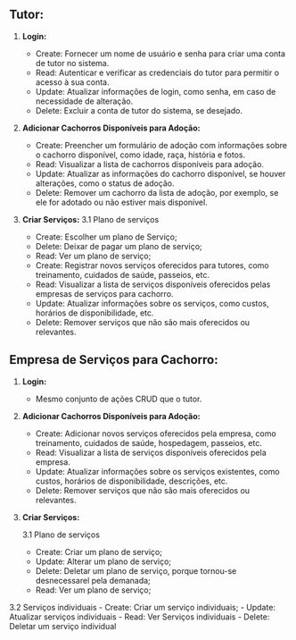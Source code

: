 ## Tutor:

1. **Login:**
   - Create: Fornecer um nome de usuário e senha para criar uma conta de tutor no sistema.
   - Read: Autenticar e verificar as credenciais do tutor para permitir o acesso à sua conta.
   - Update: Atualizar informações de login, como senha, em caso de necessidade de alteração.
   - Delete: Excluir a conta de tutor do sistema, se desejado.

2. **Adicionar Cachorros Disponíveis para Adoção:**
   - Create: Preencher um formulário de adoção com informações sobre o cachorro disponível, como idade, raça, história e fotos.
   - Read: Visualizar a lista de cachorros disponíveis para adoção.
   - Update: Atualizar as informações do cachorro disponível, se houver alterações, como o status de adoção.
   - Delete: Remover um cachorro da lista de adoção, por exemplo, se ele for adotado ou não estiver mais disponível.

3. **Criar Serviços:**
    3.1 Plano de serviços
      - Create: Escolher um plano de Serviço;
      - Delete: Deixar de pagar um plano de serviço;
      - Read: Ver um plano de serviço;
   - Create: Registrar novos serviços oferecidos para tutores, como treinamento, cuidados de saúde, passeios, etc.
   - Read: Visualizar a lista de serviços disponíveis oferecidos pelas empresas de serviços para cachorro.
   - Update: Atualizar informações sobre os serviços, como custos, horários de disponibilidade, etc.
   - Delete: Remover serviços que não são mais oferecidos ou relevantes.

## Empresa de Serviços para Cachorro:

1. **Login:**
   - Mesmo conjunto de ações CRUD que o tutor.

2. **Adicionar Cachorros Disponíveis para Adoção:**
   - Create: Adicionar novos serviços oferecidos pela empresa, como treinamento, cuidados de saúde, hospedagem, passeios, etc.
   - Read: Visualizar a lista de serviços disponíveis oferecidos pela empresa.
   - Update: Atualizar informações sobre os serviços existentes, como custos, horários de disponibilidade, descrições, etc.
   - Delete: Remover serviços que não são mais oferecidos ou relevantes.
3. **Criar Serviços:**

   3.1 Plano de serviços
      - Create: Criar um plano de serviço;
      - Update: Alterar um plano de serviço;
      - Delete: Deletar um plano de serviço, porque tornou-se desnecessarel pela demanada;
      - Read: Ver um plano de serviço;

  3.2 Serviços individuais
     - Create: Criar um serviço individuais;
     - Update: Atualizar serviços individuais
     - Read: Ver Serviços individuais
     - Delete: Deletar um serviço individual
